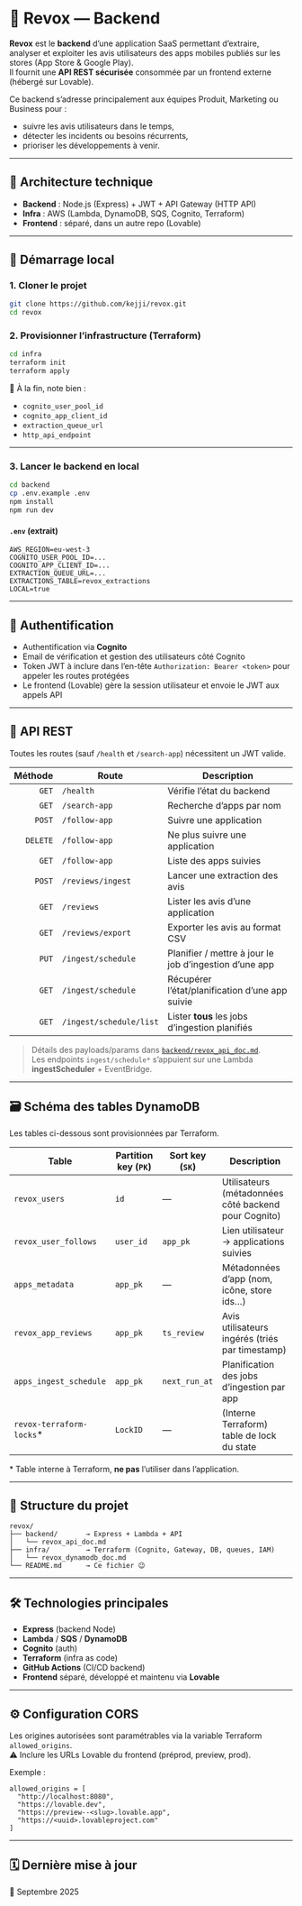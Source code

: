 # 📱 Revox — Backend

**Revox** est le **backend** d’une application SaaS permettant d’extraire, analyser et exploiter les avis utilisateurs des apps mobiles publiés sur les stores (App Store & Google Play).  
Il fournit une **API REST sécurisée** consommée par un frontend externe (hébergé sur Lovable).

Ce backend s’adresse principalement aux équipes Produit, Marketing ou Business pour :
- suivre les avis utilisateurs dans le temps,
- détecter les incidents ou besoins récurrents,
- prioriser les développements à venir.

---

## 🧱 Architecture technique

- **Backend** : Node.js (Express) + JWT + API Gateway (HTTP API)  
- **Infra** : AWS (Lambda, DynamoDB, SQS, Cognito, Terraform)  
- **Frontend** : séparé, dans un autre repo (Lovable)

---

## 🚀 Démarrage local

### 1. Cloner le projet
```bash
git clone https://github.com/kejji/revox.git
cd revox
```

### 2. Provisionner l’infrastructure (Terraform)
```bash
cd infra
terraform init
terraform apply
```
📌 À la fin, note bien :
- `cognito_user_pool_id`
- `cognito_app_client_id`
- `extraction_queue_url`
- `http_api_endpoint`

---

### 3. Lancer le backend en local
```bash
cd backend
cp .env.example .env
npm install
npm run dev
```

#### `.env` (extrait)
```env
AWS_REGION=eu-west-3
COGNITO_USER_POOL_ID=...
COGNITO_APP_CLIENT_ID=...
EXTRACTION_QUEUE_URL=...
EXTRACTIONS_TABLE=revox_extractions
LOCAL=true
```

---

## 🔐 Authentification

- Authentification via **Cognito**  
- Email de vérification et gestion des utilisateurs côté Cognito  
- Token JWT à inclure dans l’en-tête `Authorization: Bearer <token>` pour appeler les routes protégées  
- Le frontend (Lovable) gère la session utilisateur et envoie le JWT aux appels API

---

## 📘 API REST

Toutes les routes (sauf `/health` et `/search-app`) nécessitent un JWT valide.

| Méthode | Route                      | Description                                             |
|--------:|----------------------------|---------------------------------------------------------|
| `GET`   | `/health`                  | Vérifie l’état du backend                               |
| `GET`   | `/search-app`              | Recherche d’apps par nom                                |
| `POST`  | `/follow-app`              | Suivre une application                                  |
| `DELETE`| `/follow-app`              | Ne plus suivre une application                          |
| `GET`   | `/follow-app`              | Liste des apps suivies                                  |
| `POST`  | `/reviews/ingest`          | Lancer une extraction des avis                          |
| `GET`   | `/reviews`                 | Lister les avis d’une application                       |
| `GET`   | `/reviews/export`          | Exporter les avis au format CSV                         |
| `PUT`   | `/ingest/schedule`         | Planifier / mettre à jour le job d’ingestion d’une app  |
| `GET`   | `/ingest/schedule`         | Récupérer l’état/planification d’une app suivie         |
| `GET`   | `/ingest/schedule/list`    | Lister **tous** les jobs d’ingestion planifiés          |

> Détails des payloads/params dans [`backend/revox_api_doc.md`](backend/revox_api_doc.md).  
> Les endpoints `ingest/schedule*` s’appuient sur une Lambda **ingestScheduler** + EventBridge.

---

## 🗃️ Schéma des tables DynamoDB

Les tables ci-dessous sont provisionnées par Terraform.

| Table                    | Partition key (`PK`) | Sort key (`SK`) | Description |
|--------------------------|----------------------|-----------------|-------------|
| `revox_users`            | `id`                 | —               | Utilisateurs (métadonnées côté backend pour Cognito) |
| `revox_user_follows`     | `user_id`            | `app_pk`        | Lien utilisateur → applications suivies |
| `apps_metadata`          | `app_pk`             | —               | Métadonnées d’app (nom, icône, store ids…) |
| `revox_app_reviews`      | `app_pk`             | `ts_review`     | Avis utilisateurs ingérés (triés par timestamp) |
| `apps_ingest_schedule`   | `app_pk`             | `next_run_at`   | Planification des jobs d’ingestion par app |
| `revox-terraform-locks`* | `LockID`             | —               | (Interne Terraform) table de lock du state |

\* Table interne à Terraform, **ne pas** l’utiliser dans l’application.

---

## 📁 Structure du projet

```
revox/
├── backend/       → Express + Lambda + API
│   └── revox_api_doc.md
├── infra/         → Terraform (Cognito, Gateway, DB, queues, IAM)
│   └── revox_dynamodb_doc.md
└── README.md      → Ce fichier 😉
```

---

## 🛠 Technologies principales

- **Express** (backend Node)  
- **Lambda** / **SQS** / **DynamoDB**  
- **Cognito** (auth)  
- **Terraform** (infra as code)  
- **GitHub Actions** (CI/CD backend)  
- **Frontend** séparé, développé et maintenu via **Lovable**

---

## ⚙️ Configuration CORS

Les origines autorisées sont paramétrables via la variable Terraform `allowed_origins`.  
⚠️ Inclure les URLs Lovable du frontend (préprod, preview, prod).

Exemple :  
```hcl
allowed_origins = [
  "http://localhost:8080",
  "https://lovable.dev",
  "https://preview--<slug>.lovable.app",
  "https://<uuid>.lovableproject.com"
]
```

---

## 🗓️ Dernière mise à jour

📅 Septembre 2025
